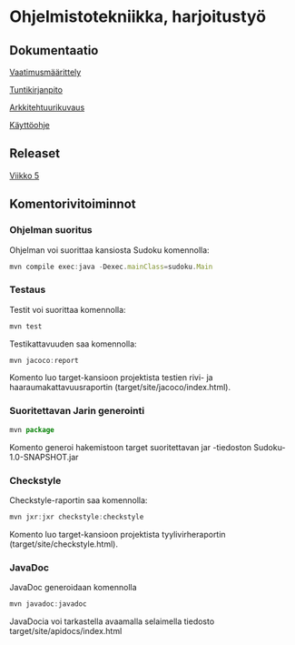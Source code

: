 # Ohjelmistotekniikka, harjoitustyö


## Dokumentaatio

[Vaatimusmäärittely](https://github.com/sareetta/ot-harjoitustyo/blob/master/dokumentaatio/vaatimusmäärittely.md)

[Tuntikirjanpito](https://github.com/sareetta/ot-harjoitustyo/blob/master/dokumentaatio/tuntikirjanpito.md)

[Arkkitehtuurikuvaus](https://github.com/sareetta/ot-harjoitustyo/blob/master/dokumentaatio/arkkitehtuuri.md)

[Käyttöohje](https://github.com/sareetta/ot-harjoitustyo/blob/master/dokumentaatio/kayttoohje.md)

## Releaset
[Viikko 5](https://github.com/sareetta/ot-harjoitustyo/releases)
## Komentorivitoiminnot

### Ohjelman suoritus
Ohjelman voi suorittaa kansiosta Sudoku komennolla:
```javascript
mvn compile exec:java -Dexec.mainClass=sudoku.Main
```
### Testaus
Testit voi suorittaa komennolla:
```javascript
mvn test
```
Testikattavuuden saa komennolla:
```javascript
mvn jacoco:report
```
Komento luo target-kansioon projektista testien rivi- ja haaraumakattavuusraportin (target/site/jacoco/index.html).

### Suoritettavan Jarin generointi

```javascript
mvn package
```
Komento generoi hakemistoon target suoritettavan jar -tiedoston Sudoku-1.0-SNAPSHOT.jar

### Checkstyle
Checkstyle-raportin saa komennolla:
```javascript
mvn jxr:jxr checkstyle:checkstyle
```
Komento luo target-kansioon projektista tyylivirheraportin (target/site/checkstyle.html).

### JavaDoc
JavaDoc generoidaan komennolla
```javascript
mvn javadoc:javadoc
```
JavaDocia voi tarkastella avaamalla selaimella tiedosto target/site/apidocs/index.html



